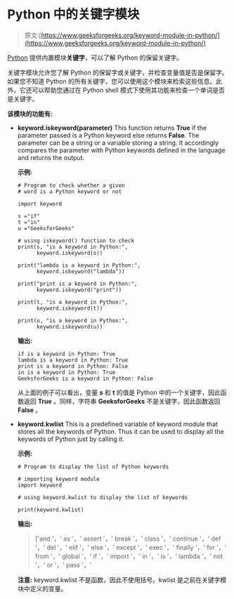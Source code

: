 # Python 中的关键字模块

> 原文:[https://www.geeksforgeeks.org/keyword-module-in-python/](https://www.geeksforgeeks.org/keyword-module-in-python/)

[Python](https://www.geeksforgeeks.org/python-programming-language/) 提供内置模块**关键字**，可以了解 Python 的保留关键字。

关键字模块允许您了解 Python 的保留字或关键字，并检查变量值是否是保留字。如果您不知道 Python 的所有关键字，您可以使用这个模块来检索这些信息。此外，它还可以帮助您通过在 Python shell 模式下使用其功能来检查一个单词是否是关键字。

**该模块的功能有:**

*   **keyword.iskeyword(parameter)**
    This function returns **True** if the parameter passed is a Python keyword else returns **False**. The parameter can be a string or a variable storing a string. It accordingly compares the parameter with Python keywords defined in the language and returns the output.

    **示例:**

    ```
    # Program to check whether a given
    # word is a Python keyword or not

    import keyword

    s ="if"
    t ="in"
    u ="GeeksforGeeks"

    # using iskeyword() function to check
    print(s, "is a keyword in Python:", 
          keyword.iskeyword(s))

    print("lambda is a keyword in Python:",
          keyword.iskeyword("lambda"))

    print("print is a keyword in Python:",
          keyword.iskeyword("print"))

    print(t, "is a keyword in Python:",
          keyword.iskeyword(t))

    print(u, "is a keyword in Python:", 
          keyword.iskeyword(u))
    ```

    **输出:**

    ```
    if is a keyword in Python: True
    lambda is a keyword in Python: True
    print is a keyword in Python: False
    in is a keyword in Python: True
    GeeksforGeeks is a keyword in Python: False
    ```

    从上面的例子可以看出，变量 **s** 和 **t** 的值是 Python 中的一个关键字，因此函数返回 **True** 。同样，字符串 **GeeksforGeeks** 不是关键字，因此函数返回 **False** 。

*   **keyword.kwlist**
    This is a predefined variable of keyword module that stores all the keywords of Python. Thus it can be used to display all the keywords of Python just by calling it.

    **示例:**

    ```
    # Program to display the list of Python keywords

    # importing keyword module
    import keyword

    # using keyword.kwlist to display the list of keywords

    print(keyword.kwlist)

    ```

    **输出:**

    > ['and '，' as '，' assert '，' break '，' class '，' continue '，' def '，' del '，' elif '，' else '，' except '，' exec '，' finally '，' for '，' from '，' global '，' if '，' import '，' in '，' is '，' lambda '，' not '，' or '，' pass '，'

    **注意:** keyword.kwlist 不是函数，因此不使用括号。kwlist 是之前在关键字模块中定义的变量。